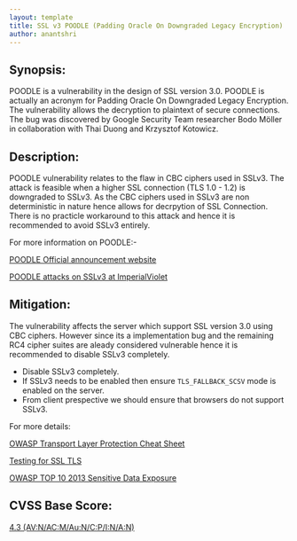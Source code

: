 ```yaml
---
layout: template
title: SSL v3 POODLE (Padding Oracle On Downgraded Legacy Encryption)
author: anantshri
---
```


Synopsis:
---------------

POODLE is a vulnerability in the design of SSL version 3.0. POODLE is actually an acronym for Padding Oracle On Downgraded Legacy Encryption. The vulnerability allows the decryption to plaintext of secure connections. The bug was discovered by Google Security Team researcher Bodo Möller in collaboration with Thai Duong and Krzysztof Kotowicz.


Description: 
------------------

POODLE vulnerability relates to the flaw in CBC ciphers used in SSLv3. The attack is feasible when a higher SSL connection (TLS 1.0 - 1.2) is downgraded to SSLv3. As the CBC ciphers used in SSLv3 are non deterministic in nature hence allows for decrpytion of SSL Connection. There is no practicle workaround to this attack and hence it is recommended to avoid SSLv3 entirely.


For more information on POODLE:-

[POODLE Official announcement website](http://poodlebleed.com/) 

[POODLE attacks on SSLv3 at ImperialViolet](https://www.imperialviolet.org/2014/10/14/poodle.html) 

Mitigation: 
-------------

The vulnerability affects the server which support SSL version 3.0 using CBC ciphers. However since its a implementation bug and the remaining RC4 cipher suites are aleady considered vulnerable hence it is recommended to disable SSLv3 completely.


- Disable SSLv3 completely. 
- If SSLv3 needs to be enabled then ensure `TLS_FALLBACK_SCSV` mode is enabled on the server.
- From client prespective we should ensure that browsers do not support SSLv3.


For more details:

[OWASP Transport Layer Protection Cheat Sheet](http://www.owasp.org/index.php/Transport_Layer_Protection_Cheat_Sheet)

[Testing for SSL TLS](http://www.owasp.org/index.php/Testing_for_SSL-TLS_%28OWASP-CM-001%29)

[OWASP TOP 10 2013 Sensitive Data Exposure](https://www.owasp.org/index.php/Top_10_2013-A6-Sensitive_Data_Exposure)


CVSS Base Score:
----------------

[4.3 (AV:N/AC:M/Au:N/C:P/I:N/A:N)](https://nvd.nist.gov/cvss.cfm?version=2&name=CVE-2014-3566&vector=%28AV:N/AC:M/Au:N/C:P/I:N/A:N%29) 
